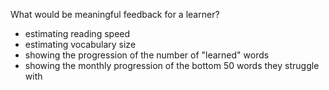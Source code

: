
What would be meaningful feedback for a learner? 
- estimating reading speed
- estimating vocabulary size
- showing the progression of the number of "learned" words
- showing the monthly progression of the bottom 50 words they struggle with
